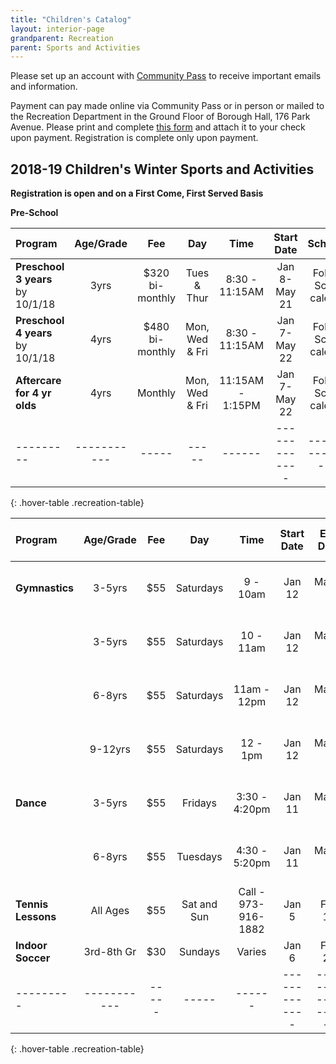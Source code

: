```yaml
---
title: "Children's Catalog"
layout: interior-page
grandparent: Recreation
parent: Sports and Activities
---
```

 
Please set up an account with [Community Pass](https://register.communitypass.net/reg/login.cfm?D%3CN%21%2E%22_W%22F%299SZWV%5C%21%3DHNW%3BR%3AZQI%2F79%2CKX03%3DBIP%27B%5EF%25U99%2B) to receive important emails and information. 

Payment can pay made online via Community Pass or in person or mailed to the Recreation Department in the Ground Floor of Borough Hall, 176 Park Avenue.  Please print and complete [this form](https://storage.googleapis.com/static.rutherford-nj.com/recreation/Recreation_ProgramRegistration.pdf) and attach it to your check upon payment. Registration is complete only upon payment.

## 2018-19 Children's Winter Sports and Activities
**Registration is open and on a First Come, First Served Basis**

**Pre-School**

| Program | Age/Grade | Fee |	Day | Time | Start Date |	Schedule | Location |
|:--------|:---------:|:---:|:---:|:----:|:-------------:|:---------:|:--------:|
| **Preschool 3 years** by 10/1/18 | 3yrs | $320 bi-monthly | Tues & Thur | 8:30 - 11:15AM | Jan 8-May 21 | Follows School calendar | Tamblyn Field Civic Center |
| **Preschool 4 years** by 10/1/18 | 4yrs | $480 bi-monthly | Mon, Wed & Fri | 8:30 - 11:15AM | Jan 7-May 22 | Follows School calendar | Tamblyn Field Civic Center |
| **Aftercare for 4 yr olds** | 4yrs | Monthly | Mon, Wed & Fri | 11:15AM - 1:15PM | Jan 7-May 22 | Follows School calendar | Tamblyn Field Civic Center |
|---------|-----------|-----|-----|------|-------------|------------------|-------------------|----------|
{: .hover-table .recreation-table}


| Program | Age/Grade | Fee |	Day | Time | Start Date | End Date | Number of classes | Location |
|:--------|:---------:|:---:|:---:|:--------------:|:-------------:|:-------------:|:-----------------:|:--------:|
| **Gymnastics** | 3-5yrs  | $55 | Saturdays | 9 - 10am         | Jan 12  | March 2 |  8 | Tamblyn Field Civic Center |
|                | 3-5yrs  | $55 | Saturdays | 10 - 11am        | Jan 12  | March 2 |  8 | Tamblyn Field Civic Center |
|                | 6-8yrs  | $55 | Saturdays | 11am - 12pm      | Jan 12  | March 2 |  8 | Tamblyn Field Civic Center |
|                | 9-12yrs | $55 | Saturdays | 12 - 1pm         | Jan 12  | March 2 |  8 | Tamblyn Field Civic Center |
| **Dance**      | 3-5yrs  | $55 | Fridays  | 3:30 - 4:20pm    | Jan 11  | March 1 | 8 | Tamblyn Field Civic Center |
|                | 6-8yrs  | $55 | Tuesdays  | 4:30 - 5:20pm    | Jan 11  | March 1 |  6 | Tamblyn Field Civic Center |     
| **Tennis Lessons**| All Ages | $55 | Sat and Sun  | Call - 973-916-1882 | Jan 5  | Feb 10 |  6 | Wayne Indoor Cts |
| **Indoor Soccer** | 3rd-8th Gr | $30 | Sundays  | Varies | Jan 6  | Feb 24 |  8 | School Gyms |
|---------|-----------|-----|-----|------|-------------|------------------|-------------------|----------|
{: .hover-table .recreation-table}





